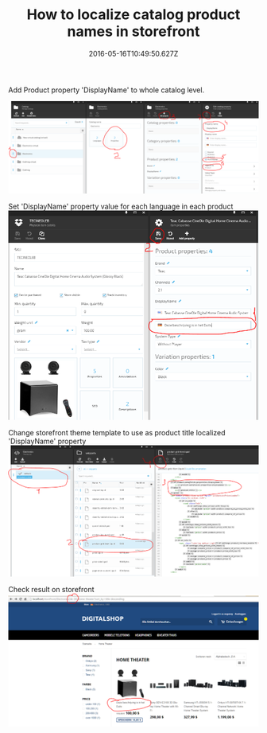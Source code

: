 ﻿---
title: How to localize catalog product names in storefront
description: The article about localizing catalog product names in Virto Commerce Storefront
layout: docs
date: 2016-05-16T10:49:50.627Z
priority: 6
---
Add Product property 'DisplayName' to whole catalog level.

![](../../assets/images/docs/image2016-5-16_12-34-26.png)

Set 'DisplayName' property value for each  language in each product  
![](../../assets/images/docs/image2016-5-16_12-37-36.png)

Change storefront theme template to use as product title localized 'DisplayName' property  
![](../../assets/images/docs/image2016-5-16_12-49-44.png)

Check result on storefront  
![](../../assets/images/docs/image2016-5-16_12-48-40.png)

